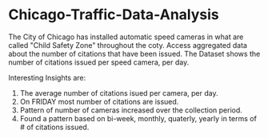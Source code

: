 # Chicago-Traffic-Data-Analysis

The City of Chicago has installed automatic speed cameras in what are called "Child Safety Zone" throughout the coty. Access aggregated data about the number of citations that have been issued.
The Dataset shows the number of citations issued per speed camera, per day.

Interesting Insights are:
1. The average number of citations isued per camera, per day.
2. On FRIDAY most number of citations are issued.
3. Pattern of number of cameras increased over the collection period.
4. Found a pattern based on bi-week, monthly, quaterly, yearly in terms of # of citations issued.
